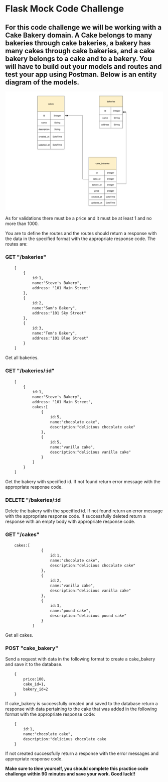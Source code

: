 # Flask Mock Code Challenge

## For this code challenge we will be working with a Cake Bakery domain.  A Cake belongs to many bakeries through cake bakeries, a bakery has many cakes through cake bakeries, and a cake bakery belongs to a cake and to a bakery.  You will have to build out your models and routes and test your app using Postman.  Below is an entity diagram of the models.  
  

!["entity diagram"](./images/Cake-Bakery-Entity-Diagram.svg "Entity Diagram")


As for validations there must be a price and it must be at least 1 and no more than 1000.

You are to define the routes and the routes should return a response with the data in the specified format with the appropriate response code.  The routes are:

### GET "/bakeries"

```
    [
        {
            id:1,
            name:"Steve's Bakery",
            address: "101 Main Street"
        },
        {
            id:2,
            name:"Sam's Bakery",
            address:"101 Sky Street"
        },
        {
            id:3,
            name:"Tom's Bakery",
            address:"101 Blue Street"
        }
    ]

```

Get all bakeries.

### GET "/bakeries/:id"

```
    [
        {
            id:1,
            name:"Steve's Bakery",
            address: "101 Main Street",
            cakes:[
                {
                    id:5,
                    name:"chocolate cake",
                    description:"delicious chocolate cake"
                },
                {
                    id:5,
                    name:"vanilla cake",
                    description:"delicious vanilla cake"
                }
            ]
        }
    ]

```

Get the bakery with specified id.  If not found return error message with the appropriate response code.

### DELETE "/bakeries/:id

Delete the bakery with the specified id. If not found return an error message with the appropriate response code.  If successfully deleted return a response with an empty body with appropriate response code.

### GET "/cakes"

```
    cakes:[
                {
                    id:1,
                    name:"chocolate cake",
                    description:"delicious chocolate cake"
                },
                {
                    id:2,
                    name:"vanilla cake",
                    description:"delicious vanilla cake"
                },
                {
                    id:3,
                    name:"pound cake",
                    description:"delicious pound cake"
                }
            ]
```

Get all cakes.

### POST "cake_bakery"

Send a request with data in the following format to create a cake_bakery and save it to the database.

```
    {
        price:100,
        cake_id=1,
        bakery_id=2
    }
```

If cake_bakery is successfully created and saved to the database return a response with data pertaining to the cake that was added in the following format with the appropriate response code:

```
    {
        id:1,
        name:"chocolate cake",
        description:"delicious chocolate cake
    }
```

If not created successfully return a response with the error messages and appropriate response code.

**Make sure to *time* yourself, you should complete this practice code challenge within 90 minutes and save your work.  Good luck!!**
